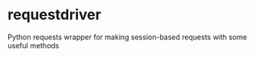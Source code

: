 requestdriver
=============

Python requests wrapper for making session-based requests with some useful methods
